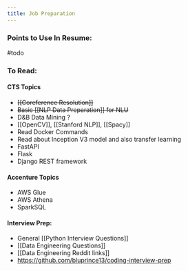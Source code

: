 ```yaml
---
title: Job Preparation
---
```


### Points to Use In Resume: 

#todo 



### To Read:
#### CTS Topics
- ~~[[Coreference Resolution]]~~
- ~~Basic [[NLP Data Preparation]] for NLU~~
- D&B Data Mining ?
- [[OpenCV]], [[Stanford NLP]], [[Spacy]]
- Read Docker Commands
- Read about Inception V3 model and also transfer learning 
- FastAPI 
- Flask
- Django REST framework

#### Accenture Topics
- AWS Glue
- AWS Athena
- SparkSQL



#### Interview Prep:
- General [[Python Interview Questions]]
- [[Data Engineering Questions]]
- [[Data Engineering Reddit links]]
- https://github.com/bluprince13/coding-interview-prep